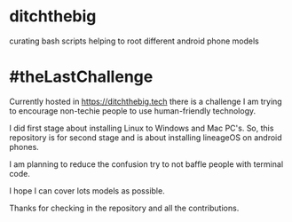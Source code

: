 # ditchthebig
curating bash scripts helping to root different android phone models

# #theLastChallenge
Currently hosted in https://ditchthebig.tech there is a challenge I am trying to encourage non-techie people to use human-friendly technology.

I did first stage about installing Linux to Windows and Mac PC's. So, this repository is for second stage and is about
installing lineageOS on android phones. 

I am planning to reduce the confusion try to not baffle people with terminal code. 

I hope I can cover lots models as possible.

Thanks for checking in the repository and all the contributions. 
